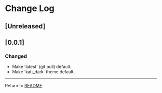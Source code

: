 # Change Log

## [Unreleased]

## [0.0.1]

### Changed

- Make 'latest' (git pull) default.
- Make 'kati_dark' theme default.

---
Return to [README](../README.md)
